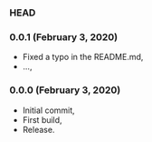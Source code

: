 ### HEAD

### 0.0.1 (February 3, 2020)

  * Fixed a typo in the README.md,
  * ...,


### 0.0.0 (February 3, 2020)

  * Initial commit,
  * First build,
  * Release.
